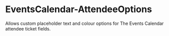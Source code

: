 # EventsCalendar-AttendeeOptions
Allows custom placeholder text and colour options for The Events Calendar attendee ticket fields.
